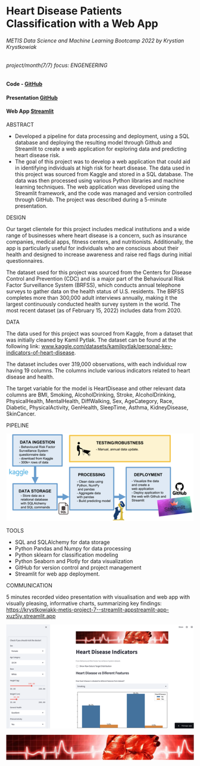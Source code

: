 # Heart Disease Patients Classification with a Web App
###### METIS Data Science and Machine Learning Bootcamp 2022 by Krystian Krystkowiak
###### project/month(7/7) focus: ENGENEERING
#### Code - [GitHub](https://github.com/Krystkowiakk/Plastic-or-Glass---Image-Classification-with-Deep-Learning/blob/main/2.%20Krystkowiak_Krystian_Project_5_Plastic%20or%20Glass%20-%20Image%20Classification%20with%20Deep%20Learning.ipynb)
#### Presentation [GitHub](https://github.com/Krystkowiakk/Plastic-or-Glass---Image-Classification-with-Deep-Learning/blob/main/Project%20Presentation/Krystkowiak_Krystian_Project_5_Plastic%20or%20Glass%20-%20Image%20Classification%20with%20Deep%20Learning.pdf)
#### Web App [Streamlit](https://github.com/Krystkowiakk/Plastic-or-Glass---Image-Classification-with-Deep-Learning/blob/main/Project%20Presentation/Krystkowiak_Krystian_Project_5_Plastic%20or%20Glass%20-%20Image%20Classification%20with%20Deep%20Learning.pdf)


ABSTRACT

- Developed a pipeline for data processing and deployment, using a SQL database and deploying the resulting model through Github and Streamlit to create a web application for exploring data and predicting heart disease risk.
- The goal of this project was to develop a web application that could aid in identifying individuals at high risk for heart disease. The data used in this project was sourced from Kaggle and stored in a SQL database. The data was then processed using various Python libraries and machine learning techniques. The web application was developed using the Streamlit framework, and the code was managed and version controlled through GitHub. The project was described during a 5-minute presentation. 

DESIGN

Our target clientele for this project includes medical institutions and a wide range of businesses where heart disease is a concern, such as insurance companies, medical apps, fitness centers, and nutritionists. Additionally, the app is particularly useful for individuals who are conscious about their health and designed to increase awareness and raise red flags during initial questionnaires.

The dataset used for this project was sourced from the Centers for Disease Control and Prevention (CDC) and is a major part of the Behavioural Risk Factor Surveillance System (BRFSS), which conducts annual telephone surveys to gather data on the health status of U.S. residents. The BRFSS completes more than 300,000 adult interviews annually, making it the largest continuously conducted health survey system in the world. The most recent dataset (as of February 15, 2022) includes data from 2020. 

DATA

The data used for this project was sourced from Kaggle, from a dataset that was initially cleaned by Kamil Pytlak. The dataset can be found at the following link: www.kaggle.com/datasets/kamilpytlak/personal-key-indicators-of-heart-disease.

The dataset includes over 319,000 observations, with each individual row having 19 columns. The columns include various indicators related to heart disease and health.

The target variable for the model is HeartDisease and other relevant data columns are BMI, Smoking, AlcoholDrinking, Stroke, AlcoholDrinking, PhysicalHealth, MentalHealth, DiffWalking, Sex, AgeCategory, Race, Diabetic, PhysicalActivity, GenHealth, SleepTime, Asthma, KidneyDisease, SkinCancer.

PIPELINE

![Heart Disease Patients Classification with a Web App - pipeline](files/pipeline.png)

TOOLS

- SQL and SQLAlchemy for data storage
- Python Pandas and Numpy for data processing
- Python sklearn for classification modeling
- Python Seaborn and Plotly for data visualization
- GitHub for version control and project management
- Streamlit for web app deployment.

COMMUNICATION

5 minutes recorded video presentation with visualisation and web app with visually pleasing, informative charts, summarizing key findings: https://krystkowiakk-metis-project-7--streamlit-appstreamlit-app-xuz5iy.streamlit.app

![Heart Disease Patients Classification with a Web App](files/app_screen.png)

![Heart Disease Patients Classification with a Web App](files/cover.jpg)


